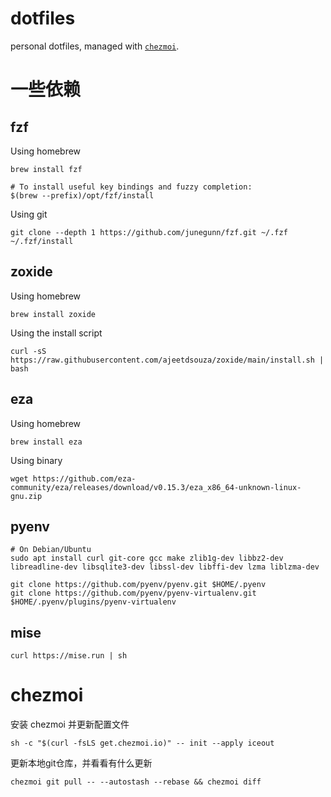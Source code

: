 # dotfiles

personal dotfiles, managed with [`chezmoi`](https://github.com/twpayne/chezmoi).

# 一些依赖

## fzf

Using homebrew

```
brew install fzf

# To install useful key bindings and fuzzy completion:
$(brew --prefix)/opt/fzf/install
```

Using git

```
git clone --depth 1 https://github.com/junegunn/fzf.git ~/.fzf
~/.fzf/install
```

## zoxide

Using homebrew

```
brew install zoxide
```

Using the install script

```
curl -sS https://raw.githubusercontent.com/ajeetdsouza/zoxide/main/install.sh | bash
```

## eza

Using homebrew

```
brew install eza
```

Using binary
```
wget https://github.com/eza-community/eza/releases/download/v0.15.3/eza_x86_64-unknown-linux-gnu.zip
```

## pyenv


```
# On Debian/Ubuntu
sudo apt install curl git-core gcc make zlib1g-dev libbz2-dev libreadline-dev libsqlite3-dev libssl-dev libffi-dev lzma liblzma-dev

git clone https://github.com/pyenv/pyenv.git $HOME/.pyenv
git clone https://github.com/pyenv/pyenv-virtualenv.git $HOME/.pyenv/plugins/pyenv-virtualenv
```

## mise

```
curl https://mise.run | sh
```

# chezmoi

安装 chezmoi 并更新配置文件

```
sh -c "$(curl -fsLS get.chezmoi.io)" -- init --apply iceout
```

更新本地git仓库，并看看有什么更新
```
chezmoi git pull -- --autostash --rebase && chezmoi diff
```
